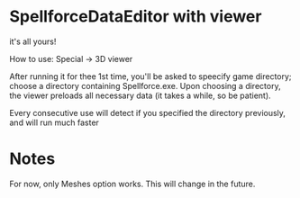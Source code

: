 # SpellforceDataEditor with viewer
it's all yours!

How to use: Special -> 3D viewer

After running it for thee 1st time, you'll be asked to speecify game directory; choose a directory containing Spellforce.exe. Upon choosing a directory, the viewer preloads all necessary data (it takes a while, so be patient).

Every consecutive use will detect if you specified the directory previously, and will run much faster

# Notes
For now, only Meshes option works. This will change in the future.
